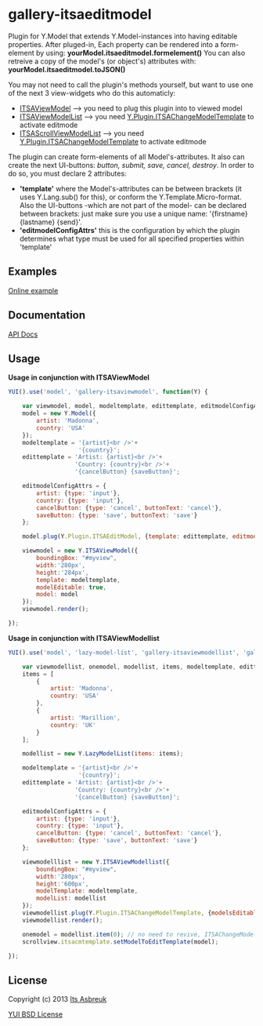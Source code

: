 gallery-itsaeditmodel
=====================

Plugin for Y.Model that extends Y.Model-instances into having editable properties.
After pluged-in, Each property can be rendered into a form-element by using: <b>yourModel.itsaeditmodel.formelement()</b>
You can also retreive a copy of the model's (or object's) attributes with: <b>yourModel.itsaeditmodel.toJSON()</b>


You may not need to call the plugin's methods yourself, but want to use one of the next 3 view-widgets who do this automaticly:

* [ITSAViewModel](src/gallery-itsaviewmodel) --> you need to plug this plugin into to viewed model
* [ITSAViewModelList](src/gallery-itsaviewmodellist) --> you need [Y.Plugin.ITSAChangeModelTemplate](src/gallery-itsachangemodeltemplate) to activate editmode
* [ITSAScrollViewModelList](src/gallery-itsascrollviewmodellist) --> you need [Y.Plugin.ITSAChangeModelTemplate](src/gallery-itsachangemodeltemplate) to activate editmode


The plugin can create form-elements of all Model's-attributes. It also can create the next UI-buttons: <i>button, submit, save, cancel, destroy</i>. In order to do so, you must declare 2 attributes:

* <b>'template'</b> where the Model's-attributes can be between brackets (it uses Y.Lang.sub() for this), or conform the Y.Template.Micro-format. Also the UI-buttons -which are not part of the model- can be declared between brackets: just make sure you use a unique name: '{firstname} {lastname} {send}'.
* <b>'editmodelConfigAttrs'</b> this is the configuration by which the plugin determines what type must be used for all specified properties within 'template'



Examples
--------
[Online example](http://itsasbreuk.nl)

Documentation
--------------
[API Docs](http://projects.itsasbreuk.nl/apidocs/classes/ITSAEditModel.html)

Usage
-----

<b>Usage in conjunction with ITSAViewModel</b>
```js
YUI().use('model', 'gallery-itsaviewmodel', function(Y) {

    var viewmodel, model, modeltemplate, edittemplate, editmodelConfigAttrs;
    model = new Y.Model({
        artist: 'Madonna',
        country: 'USA'
    });
    modeltemplate = '{artist}<br />'+
                    '{country}';
    edittemplate = 'Artist: {artist}<br />'+
                   'Country: {country}<br />'+
                   '{cancelButton} {saveButton}';

    editmodelConfigAttrs = {
        artist: {type: 'input'},
        country: {type: 'input'},
        cancelButton: {type: 'cancel', buttonText: 'cancel'},
        saveButton: {type: 'save', buttonText: 'save'}
    };

    model.plug(Y.Plugin.ITSAEditModel, {template: edittemplate, editmodelConfigAttrs : editmodelConfigAttrs});

    viewmodel = new Y.ITSAViewModel({
        boundingBox: "#myview",
        width:'280px',
        height:'284px',
        template: modeltemplate,
        modelEditable: true,
        model: model
    });
    viewmodel.render();

});
```

<b>Usage in conjunction with ITSAViewModellist</b>
```js
YUI().use('model', 'lazy-model-list', 'gallery-itsaviewmodellist', 'gallery-itsachangemodeltemplate', function(Y) {

    var viewmodellist, onemodel, modellist, items, modeltemplate, edittemplate, editmodelConfigAttrs;
    items = [
        {
            artist: 'Madonna',
            country: 'USA'
        },
        {
            artist: 'Marillion',
            country: 'UK'
        }
    ];

    modellist = new Y.LazyModelList(items: items);

    modeltemplate = '{artist}<br />'+
                    '{country}';
    edittemplate = 'Artist: {artist}<br />'+
                   'Country: {country}<br />'+
                   '{cancelButton} {saveButton}';

    editmodelConfigAttrs = {
        artist: {type: 'input'},
        country: {type: 'input'},
        cancelButton: {type: 'cancel', buttonText: 'cancel'},
        saveButton: {type: 'save', buttonText: 'save'}
    };

    viewmodelllist = new Y.ITSAViewModellist({
        boundingBox: "#myview",
        width:'280px',
        height:'600px',
        modelTemplate: modeltemplate,
        modelList: modellist
    });
    viewmodellist.plug(Y.Plugin.ITSAChangeModelTemplate, {modelsEditable: true, editmodelConfig: editmodelconfig});
    viewmodellist.render();

    onemodel = modellist.item(0); // no need to revive, ITSAChangeModelTemplate does this onder the hood
    scrollview.itsacmtemplate.setModelToEditTemplate(model);

});
```

License
-------

Copyright (c) 2013 [Its Asbreuk](http://http://itsasbreuk.nl)

[YUI BSD License](http://developer.yahoo.com/yui/license.html)
